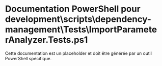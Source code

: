 # Documentation PowerShell pour development\scripts\dependency-management\Tests\ImportParameterAnalyzer.Tests.ps1

Cette documentation est un placeholder et doit être générée par un outil PowerShell spécifique.
